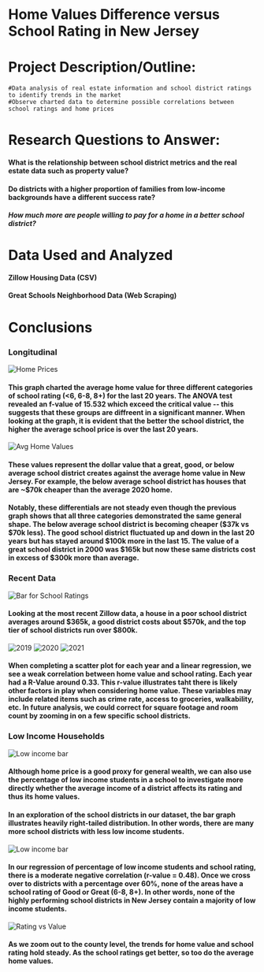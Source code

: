 # Home Values Difference versus School Rating in New Jersey 

# Project Description/Outline: 
    #Data analysis of real estate information and school district ratings to identify trends in the market
    #Observe charted data to determine possible correlations between school ratings and home prices

# Research Questions to Answer:
#### What is the relationship between school district metrics and the real estate data such as property value?
#### Do districts with a higher proportion of families from low-income backgrounds have a different success rate? 
##### How much more are people willing to pay for a home in a better school district?

    
# Data Used and Analyzed
#### Zillow Housing Data (CSV)

#### Great Schools Neighborhood Data (Web Scraping)

        
# Conclusions
### Longitudinal
![Home Prices](Outputs/Change_in_home_price.png.png)
####  This graph charted the average home value for three different categories of school rating (<6, 6-8, 8+) for the last 20 years. The ANOVA test revealed an f-value of 15.532 which exceed the critical value -- this suggests that these groups are diffreent in a significant manner. When looking at the graph, it is evident that the better the school district, the higher the average school price is over the last 20 years. 
![Avg Home Values](Outputs/Change_in_home_price_vs_avg.png)
####  These values represent the dollar value that a great, good, or below average school district creates against the average home value in New Jersey. For example, the below average school district has houses that are ~$70k cheaper than the average 2020 home. 

#### Notably, these differentials are not steady even though the previous graph shows that all three categories demonstrated the same general shape. The below average school district is becoming cheaper ($37k vs $70k less). The good school district fluctuated up and down in the last 20 years but has stayed around $100k more in the last 15. The value of a great school district in 2000 was $165k but now these same districts cost in excess of $300k more than average. 

### Recent Data
![Bar for School Ratings](bar_rating_vs_value.png)
####  Looking at the most recent Zillow data, a house in a poor school district averages around $365k, a good district costs about $570k, and the top tier of school districts run over $800k. 
![2019](Outputs/school_rating_vs_2019_value.png)
![2020](Outputs/school_rating_vs_2020_home_value.png)
![2021](Outputs/school_rating_vs_2021_home_value.png)
####  When completing a scatter plot for each year and a linear regression, we see a weak correlation between home value and school rating. Each year had a R-Value around 0.33. This r-value illustrates taht there is likely other factors in play when considering home value. These variables may include related items such as crime rate, access to groceries, walkability, etc. In future analysis, we could correct for square footage and room count by zooming in on a few specific school districts.

### Low Income Households
![Low income bar](Outputs/low_income.png)
####  Although home price is a good proxy for general wealth, we can also use the percentage of low income students in a school to investigate more directly whether the average income of a district affects its rating and thus its home values. 

#### In an exploration of the school districts in our dataset, the bar graph illustrates heavily right-tailed distribution. In other words, there are many more school districts with less low income students.
![Low income bar](Outputs/school_rating_vs_Low_income.png)
#### In our regression of percentage of low income students and school rating, there is a moderate negative correlation (r-value = 0.48). Once we cross over to districts with a percentage over 60%, none of the areas have a school rating of Good or Great (6-8, 8+). In other words, none of the highly performing school districts in New Jersey contain a majority of low income students. 
![Rating vs Value](Home_Value_and_Ranking_by_county.png)
####  As we zoom out to the county level, the trends for home value and school rating hold steady. As the school ratings get better, so too do the average home values. 
